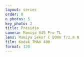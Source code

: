 ```yaml
---
layout: series
order: 0
n_photos: 5
key_photo: 2
title: Presidio
camera: Mamiya 645 Pro TL
lens: Mamiya Sekor C 80mm f/2.8 N
film: Kodak TMAX 400
format: 120
---
```

